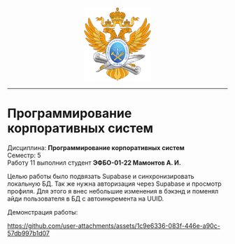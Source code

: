 <p align="center">
  <img src="images/MIREA_Gerb_Colour.svg" alt="Mirea_Gerb" width="30%"/>
</p>

___

# Программирование корпоративных систем
Дисциплина: **Программирование корпоративных систем** <br>
Семестр: 5 <br>
Работу 11 выполнил студент **ЭФБО-01-22 Мамонтов А. И.** <br>

Целью работы было подвязать Supabase и синхронизировать локальную БД. Так же нужна авторизация через Supabase и просмотр профиля.
Для этого я внес небольшие изменения в бэкэнд и поменял айди пользователя в БД с автоинкремента на UUID.

Демонстрация работы:


https://github.com/user-attachments/assets/1c9e6336-083f-446e-a90c-57db997b1d07

